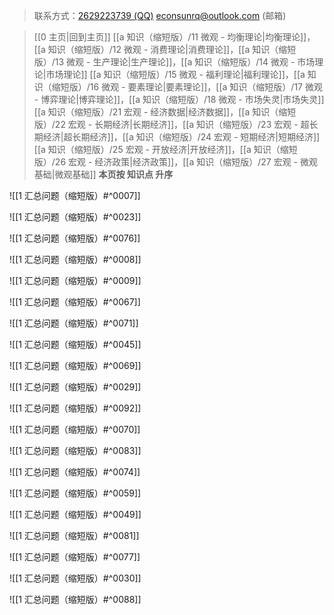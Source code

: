 > 联系方式：<a href="https://qm.qq.com/q/iA1sKuakak">2629223739 (QQ)</a> <a href="mailto:econsunrq@outlook.com">econsunrq@outlook.com (邮箱)</a>

> [[0 主页|回到主页]]
> [[a 知识（缩短版）/11 微观 - 均衡理论|均衡理论]]，[[a 知识（缩短版）/12 微观 - 消费理论|消费理论]]，[[a 知识（缩短版）/13 微观 - 生产理论|生产理论]]，[[a 知识（缩短版）/14 微观 - 市场理论|市场理论]]
> [[a 知识（缩短版）/15 微观 - 福利理论|福利理论]]，[[a 知识（缩短版）/16 微观 - 要素理论|要素理论]]，[[a 知识（缩短版）/17 微观 - 博弈理论|博弈理论]]，[[a 知识（缩短版）/18 微观 - 市场失灵|市场失灵]]
> [[a 知识（缩短版）/21 宏观 - 经济数据|经济数据]]，[[a 知识（缩短版）/22 宏观 - 长期经济|长期经济]]，[[a 知识（缩短版）/23 宏观 - 超长期经济|超长期经济]]，[[a 知识（缩短版）/24 宏观 - 短期经济|短期经济]]
> [[a 知识（缩短版）/25 宏观 - 开放经济|开放经济]]，[[a 知识（缩短版）/26 宏观 - 经济政策|经济政策]]，[[a 知识（缩短版）/27 宏观 - 微观基础|微观基础]]
> **本页按 知识点 升序**

![[1 汇总问题（缩短版）#^0007]]

![[1 汇总问题（缩短版）#^0023]]

![[1 汇总问题（缩短版）#^0076]]

![[1 汇总问题（缩短版）#^0008]]

![[1 汇总问题（缩短版）#^0009]]

![[1 汇总问题（缩短版）#^0067]]

![[1 汇总问题（缩短版）#^0071]]

![[1 汇总问题（缩短版）#^0045]]

![[1 汇总问题（缩短版）#^0069]]

![[1 汇总问题（缩短版）#^0029]]

![[1 汇总问题（缩短版）#^0092]]

![[1 汇总问题（缩短版）#^0070]]

![[1 汇总问题（缩短版）#^0083]]

![[1 汇总问题（缩短版）#^0074]]

![[1 汇总问题（缩短版）#^0059]]

![[1 汇总问题（缩短版）#^0049]]

![[1 汇总问题（缩短版）#^0081]]

![[1 汇总问题（缩短版）#^0077]]

![[1 汇总问题（缩短版）#^0030]]

![[1 汇总问题（缩短版）#^0088]]